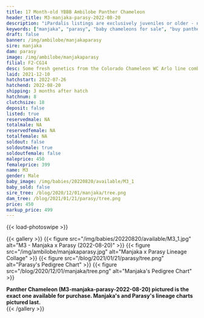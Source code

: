 ```yaml
---
title: 17 Month-old YBBB Ambilobe Panther Chameleon
header_title: M3-manjaka-parasy-2022-08-20
description: "iPardalis listings are exclusively juveniles or older - no hatchlings or eggs - we do not sell juveniles under 12 grams of weight regardless of their age. Every iPardalis Panther Chameleon has a life-long guarantee. Whatever issue you encounter, even years later, we want to be part of the solution. Keep in touch, and we will ensure that you have a positive experience."
keywords: ["manjaka", "parasy", "baby chameleons for sale", "buy panther chameleon", "panther for sale", "panther chameleon price", "ambilobe panther chameleon"]
draft: false
banner: /img/ambilobe/manjakaparasy
sire: manjaka
dam: parasy
image: /img/ambilobe/manjakaparasy
filial: F2-CG14
desc: Some fresh genetics from the Colorado Chameleon WC Arlo line combined with Jackson's sister, Parasy. A great extension of our line!
laid: 2021-12-10
hatchstart: 2022-07-26
hatchend: 2022-08-20
shipping: 3 months after hatch
hatchnum: 8
clutchsize: 18
deposit: false
listed: true
reservedmale: NA
totalmale: NA
reservedfemale: NA
totalfemale: NA
soldout: false
soldoutmale: true
soldoutfemale: false
maleprice: 450
femaleprice: 399
name: M3
gender: Male
baby_image: /img/babies/20220820/available/M3_1
baby_sold: false
sire_tree: /blog/2020/12/01/manjaka/tree.png
dam_tree: /blog/2021/01/21/parasy/tree.png
price: 450
markup_price: 499
---
```


{{< load-photoswipe >}}

{{< gallery >}}
  {{< figure src="/img/babies/20220820/available/M3_1.jpg" alt="M3 - Manjaka x Parasy (2022-08-20)" >}}
  {{< figure src="/img/ambilobe/manjakaparasy.jpg" alt="Manjaka x Parasy Lineage Collage" >}}
  {{< figure src="/blog/2021/01/21/parasy/tree.png" alt="Parasy's Pedigree Chart" >}}
  {{< figure src="/blog/2020/12/01/manjaka/tree.png" alt="Manjaka's Pedigree Chart" >}}
  <figcaption><strong>Panther Chameleon (M3-manjaka-parasy-2022-08-20) pictured is the exact one available for purchase. Manjaka's  and Parasy's lineage charts pictured last.</strong></figcaption>
{{< /gallery >}}
